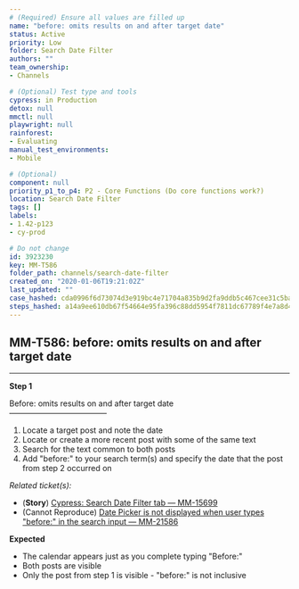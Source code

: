 ```yaml
---
# (Required) Ensure all values are filled up
name: "before: omits results on and after target date"
status: Active
priority: Low
folder: Search Date Filter
authors: ""
team_ownership: 
- Channels

# (Optional) Test type and tools
cypress: in Production
detox: null
mmctl: null
playwright: null
rainforest: 
- Evaluating
manual_test_environments: 
- Mobile

# (Optional)
component: null
priority_p1_to_p4: P2 - Core Functions (Do core functions work?)
location: Search Date Filter
tags: []
labels: 
- 1.42-p123
- cy-prod

# Do not change
id: 3923230
key: MM-T586
folder_path: channels/search-date-filter
created_on: "2020-01-06T19:21:02Z"
last_updated: ""
case_hashed: cda0996f6d73074d3e919bc4e71704a835b9d2fa9ddb5c467cee31c5ba9aec64c05b72698c7337de5f37f12e7c35b341
steps_hashed: a14a9ee610db67f54664e95fa396c88dd5954f7811dc67789f4e7a8d476613207a07180a5adcefd4bce8f0522f8bc129
---
```


## MM-T586: before: omits results on and after target date

---

**Step 1**

Before: omits results on and after target date\
–––––––––––––––––––––––––

1. Locate a target post and note the date
2. Locate or create a more recent post with some of the same text
3. Search for the text common to both posts
4. Add "before:" to your search term(s) and specify the date that the post from step 2 occurred on

_Related ticket(s):_

- (**Story**) [Cypress: Search Date Filter tab — MM-15699](https://mattermost.atlassian.net/browse/MM-15699)
- (Cannot Reproduce) [Date Picker is not displayed when user types "before:" in the search input — MM-21586](https://mattermost.atlassian.net/browse/MM-21586)

**Expected**

- The calendar appears just as you complete typing "Before:"
- Both posts are visible
- Only the post from step 1 is visible - "before:" is not inclusive
